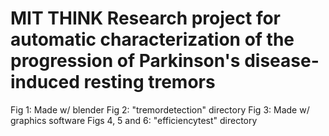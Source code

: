 # MIT THINK Research project for automatic characterization of the progression of Parkinson's disease-induced resting tremors

Fig 1: Made w/ blender
Fig 2: "tremordetection" directory
Fig 3: Made w/ graphics software
Figs 4, 5 and 6: "efficiencytest" directory

